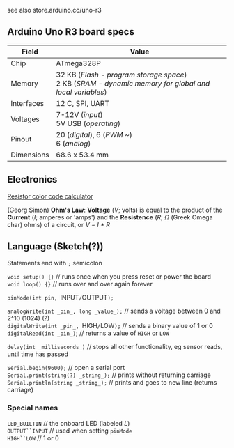 see also store.arduino.cc/uno-r3

## Arduino Uno R3 board specs

|Field | Value
---|---
|Chip|ATmega328P
|Memory|32 KB (*Flash - program storage space*)<br/>2 KB (*SRAM - dynamic memory for global and local variables*)|1 KB (*EEPROM*)
|Interfaces| 12 C, SPI, UART
|Voltages|7-12V (*input*)<br/>5V USB (*operating*)
|Pinout|20 (*digital*), 6 (*PWM ~*)<br/>6 (*analog*)
|Dimensions|68.6 x 53.4 mm

## Electronics

[Resistor color code calculator](https://resistorcolorcodecalc.com/)

(Georg Simon) **Ohm's Law**: **Voltage** (_V_; volts) is equal to the product of the **Current** (_I_; amperes or 'amps') and the **Resistence** (_R_; *Ω* (Greek Omega char) ohms) of a circuit, or _V = I * R_


## Language (Sketch(?))

Statements end with `;` semicolon

`void setup() {}` // runs once when you press reset or power the board  
`void loop() {}` // runs over and over again forever  


`pinMode(int pin, `INPUT` / `OUTPUT`);`

`analogWrite(int _pin_, long _value_);` // sends a voltage between 0 and 2^10 (1024) (?)  
`digitalWrite(int _pin_, `HIGH`/`LOW`);` // sends a binary value of 1 or 0  
`digitalRead(int _pin_)`; //  returns a value of `HIGH` or `LOW` 

`delay(int _milliseconds_)` // stops all other functionality, eg sensor reads, until time has passed

`Serial.begin(9600);` // open a serial port  
`Serial.print(string(?) _string_);` // prints without returning carriage  
`Serial.println(string _string_);` // prints and goes to new line (returns carriage)

### Special names

`LED_BUILTIN` // the onboard LED (labeled _L_)  
`OUTPUT``INPUT` // used when setting `pinMode`  
`HIGH``LOW` // 1 or 0  
